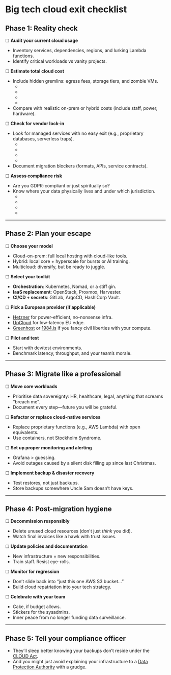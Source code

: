 # Big tech cloud exit checklist

## Phase 1: Reality check

☐ **Audit your current cloud usage**

* Inventory services, dependencies, regions, and lurking Lambda functions.
* Identify critical workloads vs vanity projects.

☐ **Estimate total cloud cost**

* Include hidden gremlins: egress fees, storage tiers, and zombie VMs.
  * [](../aws/estimated-costs.md)
  * [](../azure/estimated-costs.md)
  * [](../gcp/estimated-costs.md)
  * [](../on-prem/estimated-costs.md)
* Compare with realistic on-prem or hybrid costs (include staff, power, hardware).

☐ **Check for vendor lock-in**

* Look for managed services with no easy exit (e.g., proprietary databases, serverless traps).
  * [](../aws/lock-in.md)
  * [](../azure/lock-in.md)
  * [](../gcp/lock-in.md)
  * [](../on-prem/lock-in.md)
* Document migration blockers (formats, APIs, service contracts).

☐ **Assess compliance risk**

* Are you GDPR-compliant or just spiritually so?
* Know where your data physically lives and under which jurisdiction.
  * [](../aws/gdpr-compliance.md)
  * [](../azure/gdpr-compliance.md)
  * [](../gcp/gdpr-compliance.md)
  * [](../on-prem/gdpr-compliance.md)

---

## Phase 2: Plan your escape

☐ **Choose your model**

* Cloud-on-prem: full local hosting with cloud-like tools.
* Hybrid: local core + hyperscale for bursts or AI training.
* Multicloud: diversify, but be ready to juggle.

☐ **Select your toolkit**

* **Orchestration**: Kubernetes, Nomad, or a stiff gin.
* **IaaS replacement**: OpenStack, Proxmox, Harvester.
* **CI/CD + secrets**: GitLab, ArgoCD, HashiCorp Vault.

☐ **Pick a European provider (if applicable)**

* [Hetzner](https://www.hetzner.com/) for power-efficient, no-nonsense infra.
* [UpCloud](https://upcloud.com/) for low-latency EU edge.
* [Greenhost](https://greenhost.net/) or [1984.is](https://1984.hosting/) if you fancy civil liberties with your compute.

☐ **Pilot and test**

* Start with dev/test environments.
* Benchmark latency, throughput, and your team’s morale.

---

## Phase 3: Migrate like a professional

☐ **Move core workloads**

* Prioritise data sovereignty: HR, healthcare, legal, anything that screams “breach me”.
* Document every step—future you will be grateful.

☐ **Refactor or replace cloud-native services**

* Replace proprietary functions (e.g., AWS Lambda) with open equivalents.
* Use containers, not Stockholm Syndrome.

☐ **Set up proper monitoring and alerting**

* Grafana > guessing.
* Avoid outages caused by a silent disk filling up since last Christmas.

☐ **Implement backup & disaster recovery**

* Test restores, not just backups.
* Store backups somewhere Uncle Sam doesn’t have keys.

---

## Phase 4: Post-migration hygiene

☐ **Decommission responsibly**

* Delete unused cloud resources (don't just *think* you did).
* Watch final invoices like a hawk with trust issues.

☐ **Update policies and documentation**

* New infrastructure = new responsibilities.
* Train staff. Resist eye-rolls.

☐ **Monitor for regression**

* Don’t slide back into “just this one AWS S3 bucket…”
* Build cloud repatriation into your tech strategy.

☐ **Celebrate with your team**

* Cake, if budget allows.
* Stickers for the sysadmins.
* Inner peace from no longer funding data surveillance.

---

## Phase 5: Tell your compliance officer

* They’ll sleep better knowing your backups don’t reside under the [CLOUD Act](https://www.justice.gov/criminal/cloud-act-resources).
* And you might just avoid explaining your infrastructure to a [Data Protection Authority](https://en.wikipedia.org/wiki/National_data_protection_authority) with a grudge.
